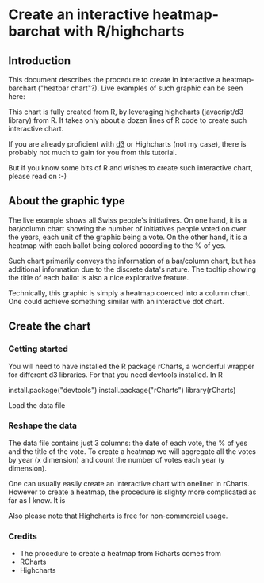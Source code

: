 # Create an interactive heatmap-barchat with R/highcharts

## Introduction

This document describes the procedure to create in interactive a heatmap-barchart ("heatbar chart"?). Live examples of such graphic can be seen here:


This chart is fully created from R, by leveraging highcharts (javacript/d3 library) from R. It takes only about a dozen lines of R code to create such interactive chart. 

If you are already proficient with [d3](http://d3js.org) or Highcharts (not my case), there is probably not much to gain for you from this tutorial. 

But if you know some bits of R and wishes to create such interactive chart, please read on :-)

## About the graphic type
The live example shows all Swiss people's initiatives. On one hand, it is a bar/column chart showing the number of initiatives people voted on over the years, each unit of the graphic being a vote. On the other hand, it is a heatmap with each ballot being colored according to the % of yes. 

Such chart primarily conveys the information of a bar/column chart, but has additional information due to the discrete data's nature. The tooltip showing the title of each ballot is also a nice explorative feature.

Technically, this graphic is simply a heatmap coerced into a column chart. One could achieve something similar with an interactive dot chart. 

## Create the chart

### Getting started

You will need to have installed the R package rCharts, a wonderful wrapper for different d3 libraries. For that you need devtools installed. In R

install.package("devtools")
install.package("rCharts")
library(rCharts)

Load the data file

### Reshape the data

The data file contains just 3 columns: the date of each vote, the % of yes and the title of the vote. To create a heatmap we will aggregate all the votes by year (x dimension) and count the number of votes each year (y dimension).



One can usually easily create an interactive chart with oneliner in rCharts. 
However to create a heatmap, the procedure is slighty more complicated as far as I know. It is

Also please note that Highcharts is free for non-commercial usage. 


### Credits
* The procedure to create a heatmap from Rcharts comes from
* RCharts
* Highcharts










